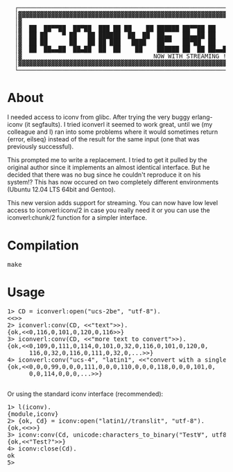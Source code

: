 <pre>
  ┌─────────────────────────────────────────────────────────────┐
  │▓▓▓▓▓▓▓▓▓▓▓▓▓▓▓▓▓▓▓▓▓▓▓▓▓▓▓▓▓▓▓▓▓▓▓▓▓▓▓▓▓▓▓▓▓▓▓▓▓▓▓▓▓▓▓▓▓▓▓▓▓│
  │▓                                                           ▓│
  │▓  ██  ██▀▀██  ██▀██  ███ ██ ██    ██ ██████ ██▀▀██ ██      ▓│
  │▓  ██ ██    ▀ ██   ██ ██████  ██  ██  ██▄▄   ██▄▄██ ██      ▓│
  │▓  ██ ██      ██   ██ ██ ███   ████   ██▀▀   ██▀██  ██   ▄  ▓│
  │▓  ██  ██▄▄██  ██▄██  ██  ██    ██    ██████ ██  ██ ██▄▄██  ▓│
  │▓                                    NOW WITH STREAMING !!! ▓│
  │▓▓▓▓▓▓▓▓▓▓▓▓▓▓▓▓▓▓▓▓▓▓▓▓▓▓▓▓▓▓▓▓▓▓▓▓▓▓▓▓▓▓▓▓▓▓▓▓▓▓▓▓▓▓▓▓▓▓▓▓▓│
  └─────────────────────────────────────────────────────────────┘
</pre>

About
=====

I needed access to iconv from glibc. After trying the very buggy erlang-iconv (it segfaults). I tried iconverl it seemed to work great, until we (my colleague and I) ran into some problems where it would sometimes return {error, eilseq} instead of the result for the same input (one that was previously successful). 

This prompted me to write a replacement. I tried to get it pulled by the original author since it implements an almost identical interface. But he decided that there was no bug since he couldn't reproduce it on his system!? This has now occured on two completely different environments (Ubuntu 12.04 LTS 64bit and Gentoo). 

This new version adds support for streaming. You can now have low level access to iconverl:iconv/2 in case you really need it or you can use the iconverl:chunk/2 function for a simpler interface.

Compilation
===========

<pre>
make
</pre>

Usage
=====

<pre>
1> CD = iconverl:open("ucs-2be", "utf-8").
&lt;&lt;&gt;&gt;
2> iconverl:conv(CD, &lt;&lt;"text"&gt;&gt;).
{ok,&lt;&lt;0,116,0,101,0,120,0,116&gt;&gt;}
3> iconverl:conv(CD, &lt;&lt;"more text to convert"&gt;&gt;).
{ok,&lt;&lt;0,109,0,111,0,114,0,101,0,32,0,116,0,101,0,120,0,
      116,0,32,0,116,0,111,0,32,0,...&gt;&gt;}
4> iconverl:conv("ucs-4", "latin1", &lt;&lt;"convert with a single function call"&gt;&gt;).
{ok,&lt;&lt;0,0,0,99,0,0,0,111,0,0,0,110,0,0,0,118,0,0,0,101,0,
      0,0,114,0,0,0,...&gt;&gt;}

</pre>

Or using the standard iconv interface (recommended):
<pre>
1&gt; l(iconv).<br />{module,iconv}<br />2&gt; {ok, Cd} = iconv:open("latin1//translit", "utf-8").<br />{ok,&lt;&lt;&gt;&gt;}<br />3&gt; iconv:conv(Cd, unicode:characters_to_binary("Test&forall;", utf8)).<br />{ok,&lt;&lt;"Test?"&gt;&gt;}<br />4&gt; iconv:close(Cd).<br />ok<br />5&gt;
</pre>



